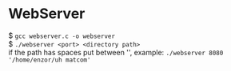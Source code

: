 # WebServer

$ ```gcc webserver.c -o webserver```  
$ ```./webserver <port> <directory path>```  
if the path has spaces put between '', example: ```./webserver 8080 '/home/enzor/uh matcom'```
